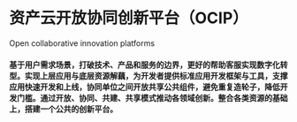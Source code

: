 # 资产云开放协同创新平台（OCIP）
Open collaborative innovation platforms
#### 基于用户需求场景，打破技术、产品和服务的边界，更好的帮助客服实现数字化转型。实现上层应用与底层资源解藕，为开发者提供标准应用开发框架与工具，支撑应用快速开发和上线，协同单位之间开放共享公共组件，避免重复造轮子，降低开发门槛。通过开放、协同、共建、共享模式推动各领域创新。整合各类资源的基础上，搭建一个公共的创新平台。
